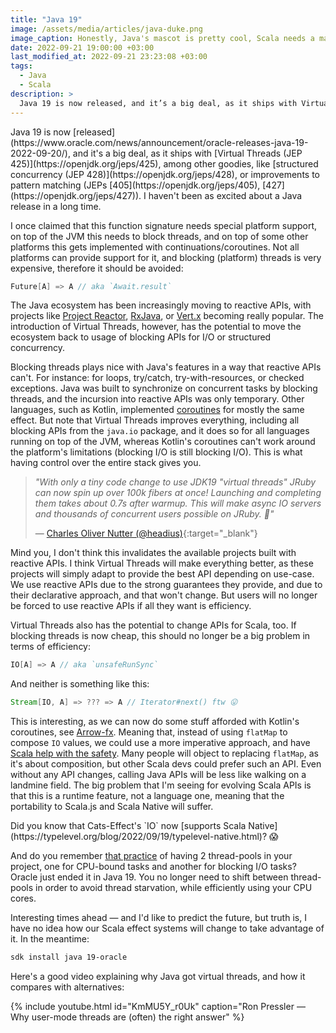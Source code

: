 ```yaml
---
title: "Java 19"
image: /assets/media/articles/java-duke.png
image_caption: Honestly, Java's mascot is pretty cool, Scala needs a mascot too.
date: 2022-09-21 19:00:00 +03:00
last_modified_at: 2022-09-21 23:23:08 +03:00
tags:
  - Java
  - Scala
description: >
  Java 19 is now released, and it’s a big deal, as it ships with Virtual Threads (JEP 425), among other goodies, like structured concurrency (JEP 428), or improvements to pattern matching (JEPs 405, 427). I haven't been as excited about a Java release in a long time.
---
```


<p class="intro" markdown=1>
Java 19 is now [released](https://www.oracle.com/news/announcement/oracle-releases-java-19-2022-09-20/), and it's a big deal, as it ships with [Virtual Threads (JEP 425)](https://openjdk.org/jeps/425), among other goodies, like [structured concurrency (JEP 428)](https://openjdk.org/jeps/428), or improvements to pattern matching (JEPs [405](https://openjdk.org/jeps/405), [427](https://openjdk.org/jeps/427)). I haven't been as excited about a Java release in a long time.
</p>

I once claimed that this function signature needs special platform support, on top of the JVM this needs to block threads, and on top of some other platforms this gets implemented with continuations/coroutines. Not all platforms can provide support for it, and blocking (platform) threads is very expensive, therefore it should be avoided:

```scala
Future[A] => A // aka `Await.result`
```

The Java ecosystem has been increasingly moving to reactive APIs, with projects like [Project Reactor](https://projectreactor.io/), [RxJava](https://github.com/ReactiveX/RxJava), or [Vert.x](https://vertx.io/) becoming really popular. The introduction of Virtual Threads, however, has the potential to move the ecosystem back to usage of blocking APIs for I/O or structured concurrency.

Blocking threads plays nice with Java's features in a way that reactive APIs can't. For instance: for loops, try/catch, try-with-resources, or checked exceptions. Java was built to synchronize on concurrent tasks by blocking threads, and the incursion into reactive APIs was only temporary. Other languages, such as Kotlin, implemented [coroutines](https://kotlinlang.org/docs/coroutines-overview.html) for mostly the same effect. But note that Virtual Threads improves everything, including all blocking APIs from the `java.io` package, and it does so for all languages running on top of the JVM, whereas Kotlin's coroutines can't work around the platform's limitations (blocking I/O is still blocking I/O). This is what having control over the entire stack gives you.

> *"With only a tiny code change to use JDK19 "virtual threads" JRuby can now spin up over 100k fibers at once! Launching and completing them takes about 0.7s after warmup. This will make async IO servers and thousands of concurrent users possible on JRuby. 🤯"*
>
> — [Charles Oliver Nutter (@headius)](https://twitter.com/headius/status/1563205672300609536){:target="_blank"}

Mind you, I don't think this invalidates the available projects built with reactive APIs. I think Virtual Threads will make everything better, as these projects will simply adapt to provide the best API depending on use-case. We use reactive APIs due to the strong guarantees they provide, and due to their declarative approach, and that won't change. But users will no longer be forced to use reactive APIs if all they want is efficiency.

Virtual Threads also has the potential to change APIs for Scala, too. If blocking threads is now cheap, this should no longer be a big problem in terms of efficiency:

```scala
IO[A] => A // aka `unsafeRunSync`
```

And neither is something like this:

```scala
Stream[IO, A] => ??? => A // Iterator#next() ftw 😛
```

This is interesting, as we can now do some stuff afforded with Kotlin's coroutines, see [Arrow-fx](https://arrow-kt.io/docs/fx/). Meaning that, instead of using `flatMap` to compose `IO` values, we could use a more imperative approach, and have [Scala help with the safety](./2022-05-23-tracking-effects-in-scala.md). Many people will object to replacing `flatMap`, as it's about composition, but other Scala devs could prefer such an API. Even without any API changes, calling Java APIs will be less like walking on a landmine field. The big problem that I'm seeing for evolving Scala APIs is that this is a runtime feature, not a language one, meaning that the portability to Scala.js and Scala Native will suffer.

<p class="info-bubble" markdown="1">
Did you know that Cats-Effect's `IO` now [supports Scala Native](https://typelevel.org/blog/2022/09/19/typelevel-native.html)? 😱
</p>

And do you remember [that practice](https://monix.io/docs/current/best-practices/blocking.html) of having 2 thread-pools in your project, one for CPU-bound tasks and another for blocking I/O tasks? Oracle just ended it in Java 19. You no longer need to shift between thread-pools in order to avoid thread starvation, while efficiently using your CPU cores.

Interesting times ahead — and I'd like to predict the future, but truth is, I have no idea how our Scala effect systems will change to take advantage of it. In the meantime:

```sh
sdk install java 19-oracle
```

Here's a good video explaining why Java got virtual threads, and how it compares with alternatives:

{% include youtube.html id="KmMU5Y_r0Uk" caption="Ron Pressler — Why user-mode threads are (often) the right answer" %}
